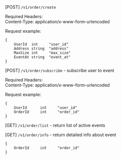 [POST] `/v1/order/create`

Required Headers: <br/>
Content-Type: application/x-www-form-urlencoded

Request example:

```
{
    UserId  int     "user_id"
    Address string  "address"
    MaxSize int     "max_size"
    EventAt string  "event_at"
}
```

[POST]  `/v1/order/subscribe` - subscribe user to event

Required Headers: <br/>
Content-Type: application/x-www-form-urlencoded

Request example:

```
{
    UserId      int     "user_id"
    OrderId     int     "order_id"
}
```

[GET] `/v1/order/list` - return list of active events

[GET] `/v1/order/info` - return detailed info about event
```
{
    OrderId     int     "order_id"
}
```
